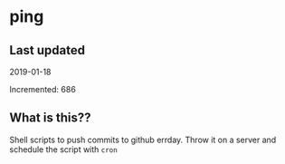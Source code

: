 # ping

## Last updated
2019-01-18

Incremented: 686

## What is this??
Shell scripts to push commits to github errday. Throw it on a server and schedule the script with `cron`
